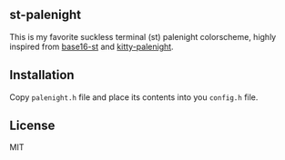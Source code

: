 st-palenight
------------
This is my favorite suckless terminal (st) palenight colorscheme, highly inspired from [base16-st](https://github.com/honza/base16-st) and [kitty-palenight](https://github.com/citizen428/kitty-palenight).

Installation
------------
Copy `palenight.h` file and place its contents into you `config.h` file.

License
-------

MIT

[1]: http://st.suckless.org/
[2]: https://github.com/chriskempson/base16
[3]: https://github.com/honza/base16-st/blob/master/build/base16-material-palenight-theme.h
[4]: https://github.com/citizen428/kitty-palenight/blob/master/palenight.conf
